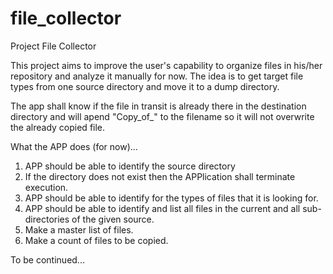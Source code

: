 # file_collector

Project File Collector

This project aims to improve the user's capability to organize files in his/her repository and analyze it manually for now. The idea is to get target file types from one source directory and move it to a dump directory.

The app shall know if the file in transit is already there in the destination directory and will apend "Copy_of_" to the filename so it will not overwrite the already copied file.

What the APP does (for now)...

1. APP should be able to identify the source directory
2. If the directory does not exist then the APPlication shall terminate execution.
3. APP should be able to identify for the types of files that it is looking for.
4. APP should be able to identify and list all files in the current and all sub-directories of the given source.
5. Make a master list of files.
6. Make a count of files to be copied.

To be continued...
